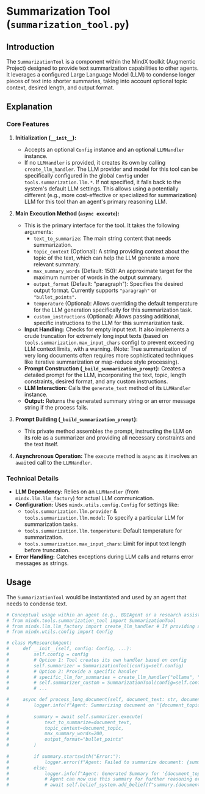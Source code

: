 # Summarization Tool (`summarization_tool.py`)

## Introduction

The `SummarizationTool` is a component within the MindX toolkit (Augmentic Project) designed to provide text summarization capabilities to other agents. It leverages a configured Large Language Model (LLM) to condense longer pieces of text into shorter summaries, taking into account optional topic context, desired length, and output format.

## Explanation

### Core Features

1.  **Initialization (`__init__`):**
    *   Accepts an optional `Config` instance and an optional `LLMHandler` instance.
    *   If no `LLMHandler` is provided, it creates its own by calling `create_llm_handler`. The LLM provider and model for this tool can be specifically configured in the global `Config` under `tools.summarization.llm.*`. If not specified, it falls back to the system's default LLM settings. This allows using a potentially different (e.g., more cost-effective or specialized for summarization) LLM for this tool than an agent's primary reasoning LLM.

2.  **Main Execution Method (`async execute`):**
    *   This is the primary interface for the tool. It takes the following arguments:
        -   `text_to_summarize`: The main string content that needs summarization.
        -   `topic_context` (Optional): A string providing context about the topic of the text, which can help the LLM generate a more relevant summary.
        -   `max_summary_words` (Default: 150): An approximate target for the maximum number of words in the output summary.
        -   `output_format` (Default: "paragraph"): Specifies the desired output format. Currently supports `"paragraph"` or `"bullet_points"`.
        -   `temperature` (Optional): Allows overriding the default temperature for the LLM generation specifically for this summarization task.
        -   `custom_instructions` (Optional): Allows passing additional, specific instructions to the LLM for this summarization task.
    *   **Input Handling:** Checks for empty input text. It also implements a crude truncation for extremely long input texts (based on `tools.summarization.max_input_chars` config) to prevent exceeding LLM context limits, with a warning. (Note: True summarization of very long documents often requires more sophisticated techniques like iterative summarization or map-reduce style processing).
    *   **Prompt Construction (`_build_summarization_prompt`):** Creates a detailed prompt for the LLM, incorporating the text, topic, length constraints, desired format, and any custom instructions.
    *   **LLM Interaction:** Calls the `generate_text` method of its `LLMHandler` instance.
    *   **Output:** Returns the generated summary string or an error message string if the process fails.

3.  **Prompt Building (`_build_summarization_prompt`):**
    *   This private method assembles the prompt, instructing the LLM on its role as a summarizer and providing all necessary constraints and the text itself.

4.  **Asynchronous Operation:** The `execute` method is `async` as it involves an `await`ed call to the `LLMHandler`.

### Technical Details

-   **LLM Dependency:** Relies on an `LLMHandler` (from `mindx.llm.llm_factory`) for actual LLM communication.
-   **Configuration:** Uses `mindx.utils.config.Config` for settings like:
    -   `tools.summarization.llm.provider` & `tools.summarization.llm.model`: To specify a particular LLM for summarization tasks.
    -   `tools.summarization.llm.temperature`: Default temperature for summarization.
    -   `tools.summarization.max_input_chars`: Limit for input text length before truncation.
-   **Error Handling:** Catches exceptions during LLM calls and returns error messages as strings.

## Usage

The `SummarizationTool` would be instantiated and used by an agent that needs to condense text.

```python
# Conceptual usage within an agent (e.g., BDIAgent or a research assistant agent)
# from mindx.tools.summarization_tool import SummarizationTool
# from mindx.llm.llm_factory import create_llm_handler # If providing a specific handler
# from mindx.utils.config import Config

# class MyResearchAgent:
#     def __init__(self, config: Config, ...):
#         self.config = config
#         # Option 1: Tool creates its own handler based on config
#         self.summarizer = SummarizationTool(config=self.config) 
#         # Option 2: Provide a specific handler
#         # specific_llm_for_summaries = create_llm_handler("ollama", "mistral")
#         # self.summarizer_custom = SummarizationTool(config=self.config, llm_handler=specific_llm_for_summaries)
#         # ...

#     async def process_long_document(self, document_text: str, document_topic: str):
#         logger.info(f"Agent: Summarizing document on '{document_topic}'")
        
#         summary = await self.summarizer.execute(
#             text_to_summarize=document_text,
#             topic_context=document_topic,
#             max_summary_words=200,
#             output_format="bullet_points"
#         )
        
#         if summary.startswith("Error:"):
#             logger.error(f"Agent: Failed to summarize document: {summary}")
#         else:
#             logger.info(f"Agent: Generated Summary for '{document_topic}':\n{summary}")
#             # Agent can now use this summary for further reasoning or belief updates.
#             # await self.belief_system.add_belief(f"summary.{document_topic}", summary, ...)

